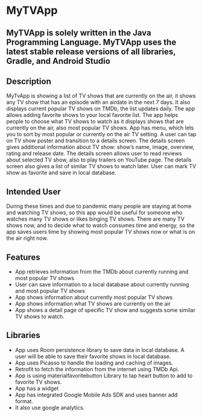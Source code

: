 # MyTVApp

## MyTVApp is solely written in the Java Programming Language. MyTVApp uses the latest stable release versions of all libraries, Gradle, and Android Studio

## Description
MyTvApp is showing a list of TV shows that are currently on the air, it shows any TV show that has an episode with an airdate in the next 7 days. It also displays current popular TV shows on TMDb, the list updates daily. The app allows adding favorite shows to your local favorite list.  The app helps people to choose what TV shows to watch as it displays shows that are currently on the air, also most popular TV shows. App has menu, which lets you to sort by most popular or currently on the air TV setting. A user can tap on TV show poster and transition to a details screen. The details screen gives additional information about TV show: show’s name, image, overview, rating and release date. The details screen allows user to read reviews about selected TV show, also to play trailers on YouTube page. The details screen also gives a list of similar TV shows to watch later. User can mark TV show as favorite and save in local database.

## Intended User

During these times and due to pandemic many people are staying at home and watching TV shows, so this app would be useful for someone who watches many TV shows or likes binging TV shows. There are many TV shows now, and to decide what to watch consumes time and energy, so the app saves users time by showing most popular TV shows now or what is on the air right now.

## Features

- 	 App retrieves information from the TMDb about currently running and most popular TV shows  
- 	 User can save information to a local database about currently running and most popular TV shows
-    App shows information about currently most popular TV shows
- 	 App shows information what TV shows are currently on the air 
- 	 App shows a detail page of specific TV show and suggests some similar TV shows to watch.
 
 
  ## Libraries
  
  - App uses Room persistence library to save data in local database. A user will be able to save their favorite shows in local database.
  - App uses Picasso to handle the loading and caching of images. 
  - Retrofit to fetch the information from the internet using TMDb Api. 
  - App is using materialfavoritebutton Library to tap heart button to add to favorite TV shows.
  - App has a widget
  - App has integrated Google Mobile Ads SDK and uses banner add format. 
  - It  also use google analytics.
